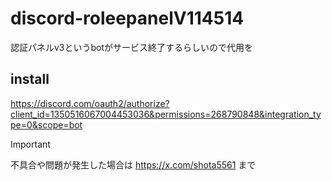 # discord-roleepanelV114514
認証パネルv3というbotがサービス終了するらしいので代用を

## install

https://discord.com/oauth2/authorize?client_id=1350516067004453036&permissions=268790848&integration_type=0&scope=bot

> [!IMPORTANT]
> 不具合や問題が発生した場合は
> https://x.com/shota5561 まで
